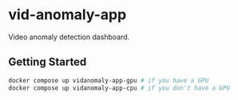 # vid-anomaly-app

Video anomaly detection dashboard.

## Getting Started

```bash
docker compose up vidanomaly-app-gpu # if you have a GPU
docker compose up vidanomaly-app-cpu # if you don't have a GPU
```
